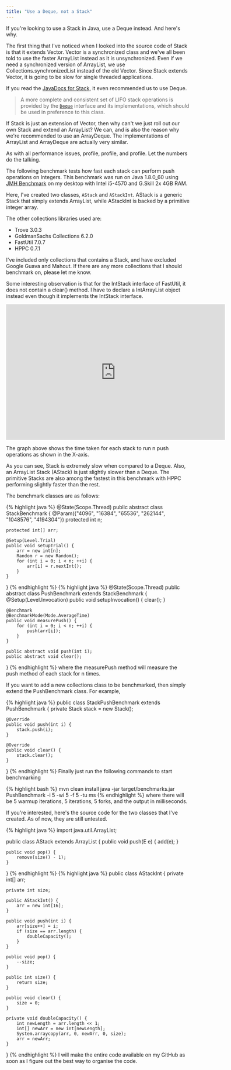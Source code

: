 ```yaml
---
title: "Use a Deque, not a Stack"
---
```

If you're looking to use a Stack in Java, use a Deque instead. And here's why.

The first thing that I've noticed when I looked into the source code of Stack is that it extends Vector. Vector is a synchronized class and we've all been told to use the faster ArrayList instead as it is unsynchronized. Even if we need a synchronized version of ArrayList, we use Collections.synchronizedList instead of the old Vector. Since Stack extends Vector, it is going to be slow for single threaded applications.

If you read the [JavaDocs for Stack](http://docs.oracle.com/javase/7/docs/api/java/util/Stack.html), it even recommended us to use Deque.

> A more complete and consistent set of LIFO stack operations is provided by the [`Deque`](http://docs.oracle.com/javase/7/docs/api/java/util/Deque.html) interface and its implementations, which should be used in preference to this class.

If Stack is just an extension of Vector, then why can't we just roll out our own Stack and extend an ArrayList? We can, and is also the reason why we're recommended to use an ArrayDeque. The implementations of ArrayList and ArrayDeque are actually very similar.

As with all performance issues, profile, profile, and profile. Let the numbers do the talking.

The following benchmark tests how fast each stack can perform push operations on Integers. This benchmark was run on Java 1.8.0_60 using [JMH Benchmark](http://openjdk.java.net/projects/code-tools/jmh/) on my desktop with Intel i5-4570 and G.Skill 2x 4GB RAM.

Here, I've created two classes, `AStack` and `AStackInt`. AStack is a generic Stack that simply extends ArrayList, while AStackInt is backed by a primitive integer array.

The other collections libraries used are:

- Trove 3.0.3
- GoldmanSachs Collections 6.2.0
- FastUtil 7.0.7
- HPPC 0.7.1

I've included only collections that contains a Stack, and have excluded Google Guava and Mahout. If there are any more collections that I should benchmark on, please let me know.

Some interesting observation is that for the IntStack interface of FastUtil, it does not contain a clear() method. I have to declare a IntArrayList object instead even though it implements the IntStack interface.

<iframe frameborder="0" height="371" scrolling="no" seamless="" src="https://docs.google.com/spreadsheets/d/1KdxsbvurDfnRHEzwXLDgd8nHiWVVYwQKvmV7HHsZSC8/pubchart?oid=1406743461&amp;format=interactive" width="600"></iframe>

The graph above shows the time taken for each stack to run n push operations as shown in the X-axis.

As you can see, Stack is extremely slow when compared to a Deque. Also, an ArrayList Stack (AStack) is just slightly slower than a Deque. The primitive Stacks are also among the fastest in this benchmark with HPPC performing slightly faster than the rest.

The benchmark classes are as follows:

{% highlight java %}
@State(Scope.Thread)
public abstract class StackBenchmark {
    @Param({"4096", "16384", "65536", "262144", "1048576", "4194304"})
    protected int n;

    protected int[] arr;

    @Setup(Level.Trial)
    public void setupTrial() {
        arr = new int[n];
        Random r = new Random();
        for (int i = 0; i < n; ++i) {
            arr[i] = r.nextInt();
        }
    }
}
{% endhighlight %}
{% highlight java %}
@State(Scope.Thread)
public abstract class PushBenchmark extends StackBenchmark {
    @Setup(Level.Invocation)
    public void setupInvocation() {
        clear();
    }

    @Benchmark
    @BenchmarkMode(Mode.AverageTime)
    public void measurePush() {
        for (int i = 0; i < n; ++i) {
            push(arr[i]);
        }
    }

    public abstract void push(int i);
    public abstract void clear();
}
{% endhighlight %}
where the measurePush method will measure the push method of each stack for n times.

If you want to add a new collections class to be benchmarked, then simply extend the PushBenchmark class. For example,

{% highlight java %}
public class StackPushBenchmark extends PushBenchmark {
    private Stack<integer> stack = new Stack<integer>();

    @Override
    public void push(int i) {
        stack.push(i);
    }

    @Override
    public void clear() {
        stack.clear();
    }
}
{% endhighlight %}
Finally just run the following commands to start benchmarking

{% highlight bash %}
mvn clean install
java -jar target/benchmarks.jar PushBenchmark -i 5 -wi 5 -f 5 -tu ms
{% endhighlight %}
where there will be 5 warmup iterations, 5 iterations, 5 forks, and the output in milliseconds.

If you're interested, here's the source code for the two classes that I've created. As of now, they are still untested.

{% highlight java %}
import java.util.ArrayList;

public class AStack<e> extends ArrayList<e> {
    public void push(E e) {
        add(e);
    }

    public void pop() {
        remove(size() - 1);
    }
}
{% endhighlight %}
{% highlight java %}
public class AStackInt {
    private int[] arr;

    private int size;

    public AStackInt() {
        arr = new int[16];
    }

    public void push(int i) {
        arr[size++] = i;
        if (size == arr.length) {
            doubleCapacity();
        }
    }

    public void pop() {
        --size;
    }

    public int size() {
        return size;
    }

    public void clear() {
        size = 0;
    }

    private void doubleCapacity() {
        int newLength = arr.length << 1;
        int[] newArr = new int[newLength];
        System.arraycopy(arr, 0, newArr, 0, size);
        arr = newArr;
    }
}
{% endhighlight %}
I will make the entire code available on my GitHub as soon as I figure out the best way to organise the code.
